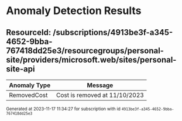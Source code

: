 # Anomaly Detection Results

## ResourceId: /subscriptions/4913be3f-a345-4652-9bba-767418dd25e3/resourcegroups/personal-site/providers/microsoft.web/sites/personal-site-api

| Anomaly Type | Message |
|---|---|
|RemovedCost| Cost is removed at 11/10/2023|


<sup>Generated at 2023-11-17 11:34:27 for subscription with id `4913be3f-a345-4652-9bba-767418dd25e3`</sup>
